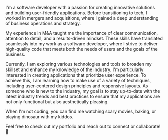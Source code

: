 I'm a software developer with a passion for creating innovative solutions and building user-friendly applications. Before transitioning to tech, I worked in mergers and acquisitions, where I gained a deep understanding of business operations and strategy.

My experience in M&A taught me the importance of clear communication, attention to detail, and a results-driven mindset. These skills have translated seamlessly into my work as a software developer, where I strive to deliver high-quality code that meets both the needs of users and the goals of the business.

Currently, I am exploring various technologies and tools to broaden my skillset and enhance my knowledge of the industry. I'm particularly interested in creating applications that prioritize user experience. To achieve this, I am learning how to make use of a variety of techniques, including user-centered design principles and responsive layouts. As someone who is new to the induatry, my goal is to stay up-to-date with the latest industry trends and best practices to ensure that my applications are not only functional but also aesthetically pleasing.

When I'm not coding, you can find me watching scary movies, baking, or playing dinosaur with my kiddos.

Feel free to check out my portfolio and reach out to connect or collaborate! 🤝
